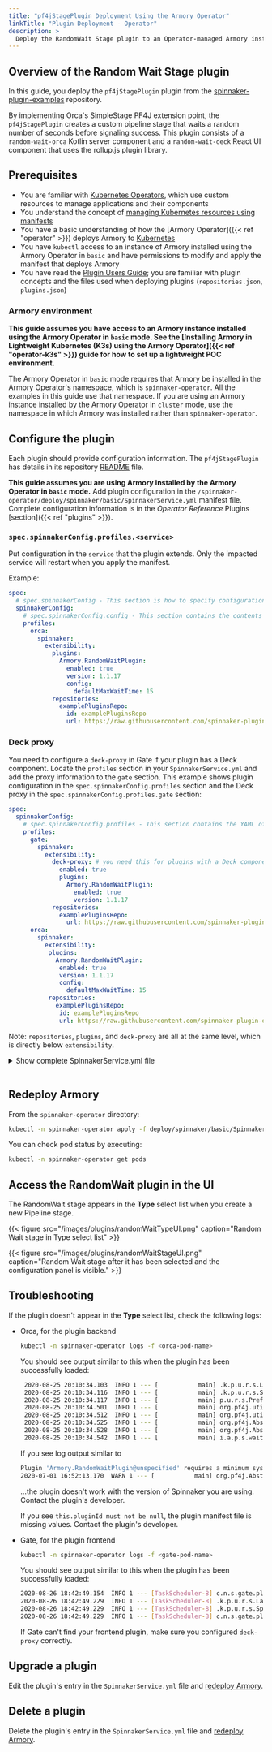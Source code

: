 ```yaml
---
title: "pf4jStagePlugin Deployment Using the Armory Operator"
linkTitle: "Plugin Deployment - Operator"
description: >
  Deploy the RandomWait Stage plugin to an Operator-managed Armory instance.
---
```


## Overview of the Random Wait Stage plugin

In this guide, you deploy the `pf4jStagePlugin` plugin from the [spinnaker-plugin-examples](https://github.com/spinnaker-plugin-examples/examplePluginRepository) repository.

By implementing Orca's SimpleStage PF4J extension point, the `pf4jStagePlugin` creates a custom pipeline stage that waits a random number of seconds before signaling success. This plugin consists of a `random-wait-orca` Kotlin server component and a `random-wait-deck` React UI component that uses the rollup.js plugin library.

## Prerequisites

- You are familiar with [Kubernetes Operators](https://kubernetes.io/docs/concepts/extend-kubernetes/operator/), which use custom resources to manage applications and their components
- You understand the concept of [managing Kubernetes resources using manifests](https://kubernetes.io/docs/concepts/cluster-administration/manage-deployment/)
- You have a basic understanding of how the [Armory Operator]({{< ref "operator" >}}) deploys Armory to [Kubernetes](https://kubernetes.io/)
- You have `kubectl` access to an instance of Armory installed using the Armory Operator in `basic` and have permissions to modify and apply the manifest that deploys Armory
- You have read the [Plugin Users Guide](https://spinnaker.io/guides/user/plugins); you are familiar with plugin concepts and the files used when deploying plugins (`repositories.json`, `plugins.json`)

### Armory environment

**This guide assumes you have access to an Armory instance installed using the Armory Operator in `basic` mode. See the [Installing Armory in Lightweight Kubernetes (K3s) using the Armory Operator]({{< ref "operator-k3s" >}}) guide for how to set up a lightweight POC environment.**

The Armory Operator in `basic` mode requires that Armory be installed in the Armory Operator's namespace, which is `spinnaker-operator`. All the examples in this guide use that namespace. If you are using an Armory instance installed by the Armory Operator in `cluster` mode, use the namespace in which Armory was installed rather than `spinnaker-operator`.

## Configure the plugin

Each plugin should provide configuration information. The `pf4jStagePlugin` has details in its repository [README](https://github.com/spinnaker-plugin-examples/pf4jStagePlugin) file.

**This guide assumes you are using Armory installed by the Armory Operator in `basic` mode.** Add plugin configuration in the `/spinnaker-operator/deploy/spinnaker/basic/SpinnakerService.yml` manifest file. Complete configuration information is in the _Operator Reference_ Plugins [section]({{< ref "plugins" >}}).


### `spec.spinnakerConfig.profiles.<service>`

Put configuration in the `service` that the plugin extends.  Only the impacted service will restart when you apply the manifest.

Example:

```yaml
spec:
  # spec.spinnakerConfig - This section is how to specify configuration spinnaker
  spinnakerConfig:
    # spec.spinnakerConfig.config - This section contains the contents of a deployment found in a halconfig .deploymentConfigurations[0]
    profiles:
      orca:
        spinnaker:
          extensibility:
            plugins:
              Armory.RandomWaitPlugin:
                enabled: true
                version: 1.1.17
                config:
                  defaultMaxWaitTime: 15
            repositories:
              examplePluginsRepo:
                id: examplePluginsRepo
                url: https://raw.githubusercontent.com/spinnaker-plugin-examples/examplePluginRepository/master/plugins.json
```

### Deck proxy

You need to configure a `deck-proxy` in Gate if your plugin has a Deck component. Locate the `profiles` section in your `SpinnakerService.yml` and add the proxy information to the `gate` section. This example shows plugin configuration in the `spec.spinnakerConfig.profiles` section and the Deck proxy in the `spec.spinnakerConfig.profiles.gate` section:

```yaml
spec:
  spinnakerConfig:
    # spec.spinnakerConfig.profiles - This section contains the YAML of each service's profile
    profiles:
      gate:
        spinnaker:
          extensibility:
            deck-proxy: # you need this for plugins with a Deck component
              enabled: true
              plugins:
                Armory.RandomWaitPlugin:
                  enabled: true
                  version: 1.1.17
            repositories:
              examplePluginsRepo:
                url: https://raw.githubusercontent.com/spinnaker-plugin-examples/examplePluginRepository/master/plugins.json
      orca:
        spinnaker:
          extensibility:
           plugins:
             Armory.RandomWaitPlugin:
              enabled: true
              version: 1.1.17
              config:
                defaultMaxWaitTime: 15
           repositories:
             examplePluginsRepo:
              id: examplePluginsRepo
              url: https://raw.githubusercontent.com/spinnaker-plugin-examples/examplePluginRepository/master/plugins.json
```

Note: `repositories`, `plugins`, and `deck-proxy` are all at the same level, which is directly below `extensibility`.

<details><summary>Show  complete SpinnakerService.yml file</summary>
{{< gist armory-gists 5c104bc6602861862eab13169b67fbb5 >}}
</details><br/>

## Redeploy Armory

From the `spinnaker-operator` directory:

```bash
kubectl -n spinnaker-operator apply -f deploy/spinnaker/basic/SpinnakerService.yml
```

You can check pod status by executing:

```bash
kubectl -n spinnaker-operator get pods
```

## Access the RandomWait plugin in the UI

The RandomWait stage appears in the **Type** select list when you create a new Pipeline stage.

{{< figure src="/images/plugins/randomWaitTypeUI.png" caption="Random Wait stage in Type select list" >}}

{{< figure src="/images/plugins/randomWaitStageUI.png" caption="Random Wait stage after it has been selected and the configuration panel is visible." >}}

## Troubleshooting

If the plugin doesn't appear in the **Type** select list, check the following logs:

- Orca, for the plugin backend

  ```bash
  kubectl -n spinnaker-operator logs -f <orca-pod-name>
  ```

  You should see output similar to this when the plugin has been successfully loaded:

  ```bash
   2020-08-25 20:10:34.103  INFO 1 --- [           main] .k.p.u.r.s.LatestPluginInfoReleaseSource : [] Latest release version '1.1.14' for plugin 'Armory.RandomWaitPlugin'
   2020-08-25 20:10:34.116  INFO 1 --- [           main] .k.p.u.r.s.SpringPluginInfoReleaseSource : [] Spring configured release version '1.1.14' for plugin 'Armory.RandomWaitPlugin'
   2020-08-25 20:10:34.117  INFO 1 --- [           main] p.u.r.s.PreferredPluginInfoReleaseSource : [] No preferred release version found for 'Armory.RandomWaitPlugin'
   2020-08-25 20:10:34.501  INFO 1 --- [           main] org.pf4j.util.FileUtils                  : [] Expanded plugin zip 'Armory.RandomWaitPlugin-pf4jStagePlugin-v1.1.14.zip' in 'Armory.RandomWaitPlugin-pf4jStagePlugin-v1.1.14'
   2020-08-25 20:10:34.512  INFO 1 --- [           main] org.pf4j.util.FileUtils                  : [] Expanded plugin zip 'orca.zip' in 'orca'
   2020-08-25 20:10:34.525  INFO 1 --- [           main] org.pf4j.AbstractPluginManager           : [] Plugin 'Armory.RandomWaitPlugin@unspecified' resolved
   2020-08-25 20:10:34.528  INFO 1 --- [           main] org.pf4j.AbstractPluginManager           : [] Start plugin 'Armory.RandomWaitPlugin@unspecified'
   2020-08-25 20:10:34.542  INFO 1 --- [           main] i.a.p.s.wait.random.RandomWaitPlugin     : [] RandomWaitPlugin.start()
  ```

  If you see log output similar to

  ```bash
  Plugin 'Armory.RandomWaitPlugin@unspecified' requires a minimum system version of orca>=8.0.0, and you have 1.0.0
  2020-07-01 16:52:13.170  WARN 1 --- [           main] org.pf4j.AbstractPluginManager           : [] Plugin '/opt/orca/plugins/Armory.RandomWaitPlugin-pf4jStagePlugin-v1.1.13/orca' is invalid and it will be disabled
  ```

  ...the plugin doesn't work with the version of Spinnaker you are using. Contact the plugin's developer.

  If you see `this.pluginId must not be null`, the plugin manifest file is missing values. Contact the plugin's developer.

- Gate, for the plugin frontend

  ```bash
  kubectl -n spinnaker-operator logs -f <gate-pod-name>
  ```

  You should see output similar to this when the plugin has been successfully loaded:

  ```bash
  2020-08-26 18:42:49.154  INFO 1 --- [TaskScheduler-8] c.n.s.gate.plugins.deck.DeckPluginCache  : Refreshing plugin cache
  2020-08-26 18:42:49.229  INFO 1 --- [TaskScheduler-8] .k.p.u.r.s.LatestPluginInfoReleaseSource : Latest release version '1.1.14' for plugin 'Armory.RandomWaitPlugin'
  2020-08-26 18:42:49.229  INFO 1 --- [TaskScheduler-8] .k.p.u.r.s.SpringPluginInfoReleaseSource : Spring configured release version '1.1.14' for plugin 'Armory.RandomWaitPlugin'
  2020-08-26 18:42:49.229  INFO 1 --- [TaskScheduler-8] c.n.s.gate.plugins.deck.DeckPluginCache  : Cached 1 deck plugins
  ```

  If Gate can't find your frontend plugin, make sure you configured `deck-proxy` correctly.

## Upgrade a plugin

Edit the plugin's entry in the `SpinnakerService.yml` file and [redeploy Armory](#redeploy-armory).

## Delete a plugin

Delete the plugin's entry in the `SpinnakerService.yml` file and [redeploy Armory](#redeploy-armory).
